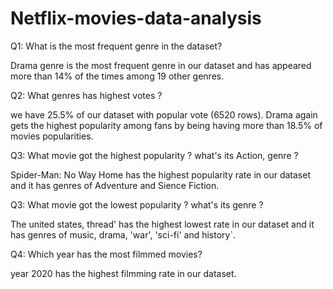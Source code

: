 # Netflix-movies-data-analysis

Q1: What is the most frequent genre in the dataset?

Drama genre is the most frequent genre in our dataset and has appeared more than 14% of the times among 19 other genres.

Q2: What genres has highest votes ?

we have 25.5% of our dataset with popular vote (6520 rows). Drama again gets the highest popularity among fans by being having more than 18.5% of movies popularities.

Q3: What movie got the highest popularity ? what's its Action, genre ?

Spider-Man: No Way Home has the highest popularity rate in our dataset and it has genres of Adventure and Sience Fiction.

Q3: What movie got the lowest popularity ? what's its genre ?

The united states, thread' has the highest lowest rate in our dataset and it has genres of music, drama, 'war', 'sci-fi' and history`.

Q4: Which year has the most filmmed movies?

year 2020 has the highest filmming rate in our dataset.

